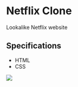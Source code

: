 # Netflix Clone

Lookalike Netflix website

## Specifications

- HTML
- CSS

<div>
<img src = "https://user-images.githubusercontent.com/92605303/188528388-5563374d-13ef-4f6c-b6bc-51b07fc7cef1.png" >
</div>
